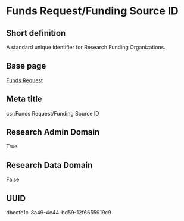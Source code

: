 # Funds Request/Funding Source ID
## Short definition
A standard unique identifier for Research Funding Organizations.
## Base page
[Funds Request](https://github.com/EuroCRIS/CASRAI-Dictionairies/blob/main/Objects/Funds%20Request.md)
## Meta title
csr:Funds Request/Funding Source ID
## Research Admin Domain
True
## Research Data Domain
False
## UUID
dbecfe1c-8a49-4e44-bd59-12f6655919c9
